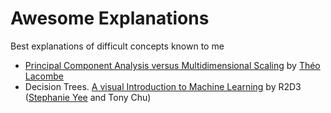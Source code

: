 # Awesome Explanations
Best explanations of difficult concepts known to me

* [Principal Component Analysis versus Multidimensional Scaling](https://tlacombe.github.io/teaching/notesCoursINF556/cours1.pdf) by [Théo Lacombe](https://tlacombe.github.io/)
* Decision Trees. [A visual Introduction to Machine Learning](http://www.r2d3.us/visual-intro-to-machine-learning-part-1/) by R2D3 ([Stephanie Yee](https://stephanie-yee.com/) and Tony Chu)
<!--stackedit_data:
eyJoaXN0b3J5IjpbLTM0NzYzNDU4Niw0MjcxOTExMDksLTE5MT
AxNTkzOF19
-->